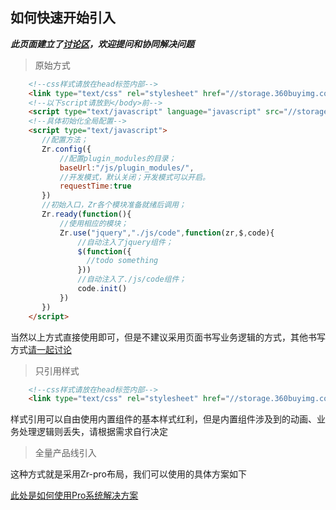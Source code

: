 如何快速开始引入
---
***此页面建立了[讨论区](//github.com/guguaihaha/zr-engine/issues/3)，欢迎提问和协同解决问题***
> 原始方式

```html
    <!--css样式请放在head标签内部-->
    <link type="text/css" rel="stylesheet" href="//storage.360buyimg.com/v1.0.0/zr/css/cdn_zr.css" />
    <!--以下script请放到</body>前-->
    <script type="text/javascript" language="javascript" src="//storage.360buyimg.com/v1.0.0/zr.min.js"></script>
    <!--具体初始化全局配置-->
    <script type="text/javascript">
       //配置方法；
       Zr.config({
           //配置plugin_modules的目录；
           baseUrl:"/js/plugin_modules/",
           //开发模式，默认关闭；开发模式可以开启。
           requestTime:true
       })
       //初始入口，Zr各个模块准备就绪后调用；
       Zr.ready(function(){
           //使用相应的模块；
           Zr.use("jquery","./js/code",function(zr,$,code){
               //自动注入了jquery组件；
               $(function({
                 //todo something
               }))
               //自动注入了./js/code组件；
               code.init()
           })
       })
    </script>
```
当然以上方式直接使用即可，但是不建议采用页面书写业务逻辑的方式，其他书写方式[请一起讨论](//github.com/guguaihaha/zr-engine/issues/2)

> 只引用样式
```html
    <!--css样式请放在head标签内部-->
    <link type="text/css" rel="stylesheet" href="//storage.360buyimg.com/v1.0.0/zr/css/cdn_zr.css" />
```
样式引用可以自由使用内置组件的基本样式红利，但是内置组件涉及到的动画、业务处理逻辑则丢失，请根据需求自行决定

> 全量产品线引入

这种方式就是采用Zr-pro布局，我们可以使用的具体方案如下

[此处是如何使用Pro系统解决方案](//github.com/guguaihaha/zr-pro-flex)